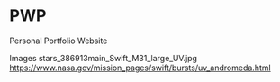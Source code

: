 # PWP
Personal Portfolio Website

Images
stars_386913main_Swift_M31_large_UV.jpg
https://www.nasa.gov/mission_pages/swift/bursts/uv_andromeda.html